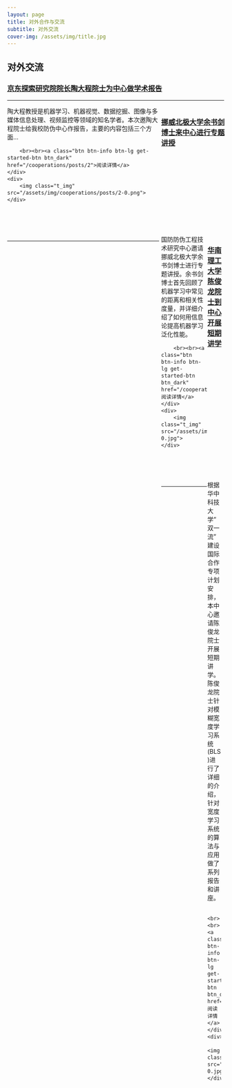 ```yaml
---
layout: page
title: 对外合作与交流
subtitle: 对外交流
cover-img: /assets/img/title.jpg
---
```

<!--
 * @Author: Conghao Wong
 * @Date: 2023-03-08 19:13:03
 * @LastEditors: Conghao Wong
 * @LastEditTime: 2023-03-12 10:43:04
 * @Description: file content
 * @Github: https://cocoon2wong.github.io
 * Copyright 2023 Conghao Wong, All Rights Reserved.
-->

<style>
    .t_grid {
        display: grid;
        grid-template-columns: 70% 30%;
        grid-gap: 60px 1%;
    }

    .t_img {
        vertical-align: top;
    }
</style>

<link rel="stylesheet" type="text/css" href="/assets/css/user.css">

## 对外交流

### [京东探索研究院院长陶大程院士为中心做学术报告](/cooperations/posts/2)
---

<div class="t_grid">
    <div>
        陶大程教授是机器学习、机器视觉、数据挖掘、图像与多媒体信息处理、视频监控等领域的知名学者。本次邀陶大程院士给我校防伪中心作报告，主要的内容包括三个方面...

        <br><br><a class="btn btn-info btn-lg get-started-btn btn_dark" href="/cooperations/posts/2">阅读详情</a>
    </div>
    <div>
        <img class="t_img" src="/assets/img/cooperations/posts/2-0.png">
    </div>
</div>

### [挪威北极大学余书剑博士来中心进行专题讲授](/cooperations/posts/1)
---

<div class="t_grid">
    <div>
        国防防伪工程技术研究中心邀请挪威北极大学余书剑博士进行专题讲授。余书剑博士首先回顾了机器学习中常见的距离和相关性度量，并详细介绍了如何用信息论提高机器学习泛化性能。

        <br><br><a class="btn btn-info btn-lg get-started-btn btn_dark" href="/cooperations/posts/1">阅读详情</a>
    </div>
    <div>
        <img class="t_img" src="/assets/img/cooperations/posts/1-0.jpg">
    </div>
</div>

### [华南理工大学陈俊龙院士到中心开展短期讲学](/cooperations/posts/0)
---

<div class="t_grid">
    <div>
        根据华中科技大学“双一流”建设国际合作专项计划安排，本中心邀请陈俊龙院士开展短期讲学。陈俊龙院士针对模糊宽度学习系统(BLS)进行了详细的介绍，针对宽度学习系统的算法与应用做了系列报告和讲座。

        <br><br><a class="btn btn-info btn-lg get-started-btn btn_dark" href="/cooperations/posts/0">阅读详情</a>
    </div>
    <div>
        <img class="t_img" src="/assets/img/cooperations/posts/0-0.jpg">
    </div>
</div>
